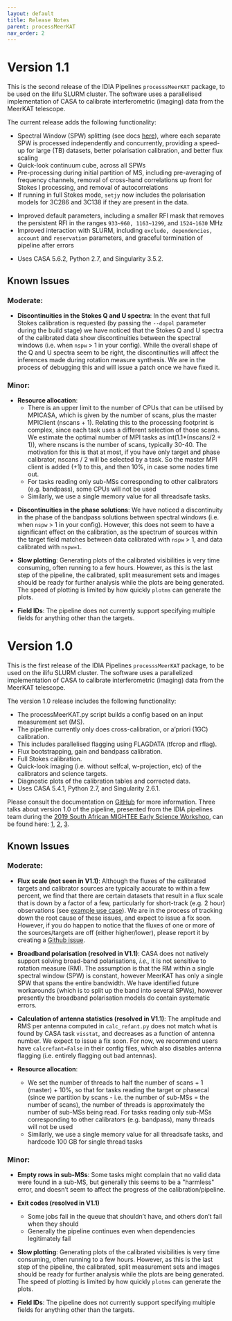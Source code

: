 ```yaml
---
layout: default
title: Release Notes
parent: processMeerKAT
nav_order: 2
---
```


# Version 1.1

This is the second release of the IDIA Pipelines `processsMeerKAT` package, to be used on the ilifu SLURM cluster. The software uses a parallelised implementation of CASA to calibrate interferometric (imaging) data from the MeerKAT telescope.

The current release adds the following functionality:

* Spectral Window (SPW) splitting (see docs [here](/docs/processMeerKAT/using-the-pipeline#spw-splitting)), where each separate SPW is processed independently and concurrently, providing a speed-up for large (TB) datasets, better polarisation calibration, and better flux scaling
* Quick-look continuum cube, across all SPWs
* Pre-processing during initial partition of MS, including pre-averaging of frequency channels, removal of cross-hand correlations up front for Stokes I processing, and removal of autocorrelations
* If running in full Stokes mode, `setjy` now includes the polarisation models for 3C286 and 3C138 if they are present in the data.
<!-- * Improved performance, including ... -->
* Improved default parameters, including a smaller RFI mask that removes the persistent RFI in the ranges `933~960, 1163~1299`, and `1524~1630` MHz
* Improved interaction with SLURM, including `exclude, dependencies, account` and `reservation` parameters, and graceful termination of pipeline after errors
<!-- * Improved calculation of antenna statistics, based on flags within raw data, used to select reference antenna and flag any bad antennas -->
* Uses CASA 5.6.2, Python 2.7, and Singularity 3.5.2.

## Known Issues

### Moderate:

* **Discontinuities in the Stokes Q and U spectra**:
In the event that full Stokes calibration is requested (by passing the `--dopol` parameter during the build stage) we have noticed that the Stokes Q and U spectra of the calibrated data show discontinuities between the spectral windows (i.e. when `nspw` > 1 in your config). While the overall shape of the Q and U spectra seem to be right, the discontinuities will affect the inferences made during rotation measure synthesis. We are in the process of debugging this and will issue a patch once we have fixed it.

### Minor:

* **Resource allocation**:
   * There is an upper limit to the number of CPUs that can be utilised by MPICASA, which is given by the number of scans, plus the master MPIClient (nscans + 1). Relating this to the processing footprint is complex, since each task uses a different selection of those scans. We estimate the optimal number of MPI tasks as int(1.1*(nscans/2 + 1)), where nscans is the number of scans, typically 30-40. The motivation for this is that at most, if you have only target and phase calibrator, nscans / 2 will be selected by a task. So the master MPI client is added (+1) to this, and then 10%, in case some nodes time out.
    * For tasks reading only sub-MSs corresponding to other calibrators (e.g. bandpass), some CPUs will not be used
    * Similarly, we use a single memory value for all threadsafe tasks.

<!-- * **SLURM reports setjy jobs as FAILED**: Every time the `setjy` pipeline job is run, SLURM reports that this job failed, even though it has successfully completed. A quick glance at the last few lines of the logs will determine whether this step has legitimately failed or not. -->

* **Discontinuities in the phase solutions**: We have noticed a discontinuity in the phase of the bandpass solutions between spectral windows (i.e. when `nspw` > 1 in your config). However, this does not seem to have a significant effect on the calibration, as the spectrum of sources within the target field matches between data calibrated with `nspw` > 1, and data calibrated with `nspw=1`.

* **Slow plotting**: Generating plots of the calibrated visibilities is very time consuming, often running to a few hours. However, as this is the last step of the pipeline, the calibrated, split measurement sets and images should be ready for further analysis while the plots are being generated. The speed of plotting is limited by how quickly `plotms` can generate the plots.

* **Field IDs**: The pipeline does not currently support specifying multiple fields for anything other than the targets.

# Version 1.0

This is the first release of the IDIA Pipelines `processsMeerKAT` package, to be used on the ilifu SLURM cluster. The software uses a parallelized implementation of CASA to calibrate interferometric (imaging) data from the MeerKAT telescope.

The version 1.0 release includes the following functionality:

* The processMeerKAT.py script builds a config based on an input measurement set (MS).
* The pipeline currently only does cross-calibration, or a’priori (1GC) calibration.
* This includes parallelised flagging using FLAGDATA (tfcrop and rflag).
* Flux bootstrapping, gain and bandpass calibration.
* Full Stokes calibration.
* Quick-look imaging (i.e. without selfcal, w-projection, etc) of the calibrators and science targets.
* Diagnostic plots of the calibration tables and corrected data.
* Uses CASA 5.4.1, Python 2.7, and Singularity 2.6.1.

Please consult the documentation on [GitHub](https://idia-pipelines.github.io/) for more information. Three talks about version 1.0 of the pipeline, presented from the IDIA pipelines team during the [2019 South African MIGHTEE Early Science Workshop](https://www.idia.ac.za/mightee-uwc-2019/), can be found here: [1](/assets/Talk1.pdf), [2](/assets/Talk2.pdf), [3](/assets/Talk3.pdf).

## Known Issues

### Moderate:

* **Flux scale (not seen in V1.1)**: Although the fluxes of the calibrated targets and calibrator sources are typically accurate to within a few percent, we find that there are certain datasets that result in a flux scale that is down by a factor of a few, particularly for short-track (e.g. 2 hour) observations (see [example use case](/docs/processMeerKAT/Example-Use-Cases#short-track-observations-and-fluxscale-issues)). We are in the process of tracking down the root cause of these issues, and expect to issue a fix soon. However, if you do happen to notice that the fluxes of one or more of the sources/targets are off (either higher/lower), please report it by creating a [Github issue](https://github.com/idia-astro/pipelines/issues).

* **Broadband polarisation (resolved in V1.1)**: CASA does not natively support solving broad-band polarisations, _i.e.,_ it is not sensitive to rotation measure (RM). The assumption is that the RM within a single spectral window (SPW) is constant, however MeerKAT has only a single SPW that spans the entire bandwidth. We have identified future workarounds (which is to split up the band into several SPWs), however presently the broadband polarisation models do contain systematic errors.

* **Calculation of antenna statistics (resolved in V1.1)**: The amplitude and RMS per antenna computed in `calc_refant.py` does not match what is found by CASA task `visstat`, and decreases as a function of antenna number. We expect to issue a fix soon. For now, we recommend users have `calcrefant=False` in their config files, which also disables antenna flagging (i.e. entirely flagging out bad antennas).

* **Resource allocation**:
   * We set the number of threads to half the number of scans + 1 (master) + 10%, so that for tasks reading the target or phasecal (since we partition by scans - i.e. the number of sub-MSs = the number of scans), the number of threads is approximately the number of sub-MSs being read. For tasks reading only sub-MSs corresponding to other calibrators (e.g. bandpass), many threads will not be used
   * Similarly, we use a single memory value for all threadsafe tasks, and hardcode 100 GB for single thread tasks

### Minor:

* **Empty rows in sub-MSs**: Some tasks might complain that no valid data were found in a sub-MS, but generally this seems to be a "harmless" error, and doesn’t seem to affect the progress of the calibration/pipeline.

* **Exit codes (resolved in V1.1)**
   * Some jobs fail in the queue that shouldn’t have, and others don’t fail when they should
   * Generally the pipeline continues even when dependencies legitimately fail

* **Slow plotting**: Generating plots of the calibrated visibilities is very time consuming, often running to a few hours. However, as this is the last step of the pipeline, the calibrated, split measurement sets and images should be ready for further analysis while the plots are being generated. The speed of plotting is limited by how quickly `plotms` can generate the plots.

* **Field IDs**: The pipeline does not currently support specifying multiple fields for anything other than the targets.
